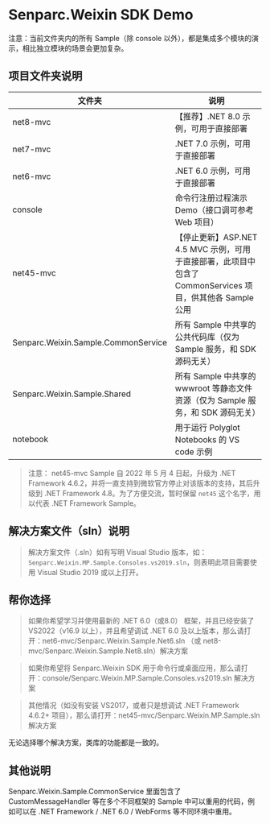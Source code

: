 # Senparc.Weixin SDK Demo

注意：当前文件夹内的所有 Sample（除 console 以外），都是集成多个模块的演示，相比独立模块的场景会更加复杂。

## 项目文件夹说明

| 文件夹 | 说明 |
|--------|--------|
|   net8-mvc      |   【推荐】.NET 8.0 示例，可用于直接部署
|   net7-mvc      |   .NET 7.0 示例，可用于直接部署
|   net6-mvc      |   .NET 6.0 示例，可用于直接部署
|   console             |   命令行注册过程演示 Demo（接口调可参考 Web 项目）
|   net45-mvc           |   【停止更新】ASP.NET 4.5 MVC 示例，可用于直接部署，此项目中包含了 CommonServices 项目，供其他各 Sample 公用
|   Senparc.Weixin.Sample.CommonService      |   所有 Sample 中共享的公共代码库（仅为 Sample 服务，和 SDK 源码无关）
|   Senparc.Weixin.Sample.Shared             |   所有 Sample 中共享的 wwwroot 等静态文件资源（仅为 Sample 服务，和 SDK 源码无关）
| notebook   | 用于运行 Polyglot Notebooks 的 VS code 示例

> 注意： net45-mvc Sample 自 2022 年 5 月 4 日起，升级为 .NET Framework 4.6.2，并将一直支持到微软官方停止对该版本的支持，其后升级到 .NET Framework 4.8。为了方便交流，暂时保留 `net45` 这个名字，用以代表 .NET Framework Sample。

## 解决方案文件（sln）说明

> 解决方案文件（.sln）如有写明 Visual Studio 版本，如：`Senparc.Weixin.MP.Sample.Consoles.vs2019.sln`，则表明此项目需要使用 Visual Studio 2019 或以上打开。

## 帮你选择

> 如果你希望学习并使用最新的 .NET 6.0（或8.0） 框架，并且已经安装了 VS2022（v16.9 以上），并且希望调试 .NET 6.0 及以上版本，那么请打开：net6-mvc/Senparc.Weixin.Sample.Net6.sln （或 net8-mvc/Senparc.Weixin.Sample.Net8.sln）解决方案

> 如果你希望将 Senparc.Weixin SDK 用于命令行或桌面应用，那么请打开：console/Senparc.Weixin.MP.Sample.Consoles.vs2019.sln 解决方案

> 其他情况（如没有安装 VS2017，或者只是想调试 .NET Framework 4.6.2+ 项目），那么请打开：net45-mvc/Senparc.Weixin.MP.Sample.sln 解决方案

无论选择哪个解决方案，类库的功能都是一致的。



## 其他说明

Senparc.Weixin.Sample.CommonService 里面包含了 CustomMessageHandler 等在多个不同框架的 Sample 中可以重用的代码，例如可以在 .NET Framework / .NET 6.0 / WebForms 等不同环境中重用。

